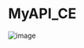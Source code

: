 # MyAPI_CE

![image](https://github.com/user-attachments/assets/4d5f47ab-a398-4789-9544-b24114228d4e)
